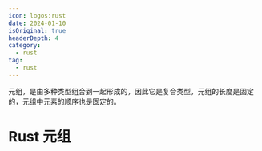 ```yaml
---
icon: logos:rust
date: 2024-01-10
isOriginal: true
headerDepth: 4
category:
  - rust
tag:
  - rust
---
```


元组，是由多种类型组合到一起形成的，因此它是复合类型，元组的长度是固定的，元组中元素的顺序也是固定的。

<!-- more -->

# Rust 元组

